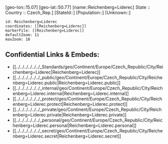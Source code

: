 ﻿---
location: [50.77,15.07] 
mapzoom: [7,12] 
mapmarker: city 
type: City
tags:
- geo/City


SpocWebEntityId: 33687
isDeleted: false
confidential: public

---
[geo-lon::15.07] 
[geo-lat::50.77] 
[name::Reichenberg=Liderec] 
State ::  
Country :: Czech_Rep.] 
[StateId::] 
[Population::] 
[Unknown::] 


```leaflet
id: Reichenberg=Liderec
coordinates: [[Reichenberg=Liderec]] 
markerFile: [[Reichenberg=Liderec]] 
defaultZoom: 11 
maxZoom: 18
```


## Confidential Links & Embeds: 
- [[../../../../../../_Standards/geo/Continent/Europe/Czech_Republic/City/Reichenberg=Liderec|Reichenberg=Liderec]] 
- [[../../../../../../_public/geo/Continent/Europe/Czech_Republic/City/Reichenberg=Liderec.public|Reichenberg=Liderec.public]] 
- [[../../../../../../_internal/geo/Continent/Europe/Czech_Republic/City/Reichenberg=Liderec.internal|Reichenberg=Liderec.internal]] 
- [[../../../../../../_protect/geo/Continent/Europe/Czech_Republic/City/Reichenberg=Liderec.protect|Reichenberg=Liderec.protect]] 
- [[../../../../../../_private/geo/Continent/Europe/Czech_Republic/City/Reichenberg=Liderec.private|Reichenberg=Liderec.private]] 
- [[../../../../../../_personal/geo/Continent/Europe/Czech_Republic/City/Reichenberg=Liderec.personal|Reichenberg=Liderec.personal]] 
- [[../../../../../../_secret/geo/Continent/Europe/Czech_Republic/City/Reichenberg=Liderec.secret|Reichenberg=Liderec.secret]] 
